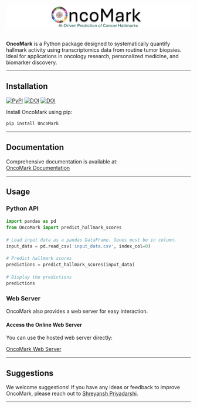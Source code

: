 <div align="center">
  <img src="docs/Oncomark_poster.png" alt="Oncomark Poster">
</div>
<br>

**OncoMark** is a Python package designed to systematically quantify hallmark activity using transcriptomics data from routine tumor biopsies. Ideal for applications in oncology research, personalized medicine, and biomarker discovery.

---

## Installation

[![PyPI](https://badge.fury.io/py/OncoMark.svg)](https://pypi.org/project/OncoMark/)
[![DOI](https://zenodo.org/badge/DOI/10.5281/zenodo.14647336.svg)](https://doi.org/10.5281/zenodo.14647336)
[![DOI](https://img.shields.io/badge/Dryad-DOI-orange/10.5061/dryad.zw3r228jc.svg)](https://doi.org/10.5061/dryad.zw3r228jc)

Install OncoMark using pip:

```bash
pip install OncoMark
```

---

## Documentation

Comprehensive documentation is available at:  
[OncoMark Documentation](https://oncomark.readthedocs.io/en/latest/)

---

## Usage

### Python API

```python
import pandas as pd
from OncoMark import predict_hallmark_scores

# Load input data as a pandas DataFrame. Genes must be in column.
input_data = pd.read_csv('input_data.csv', index_col=0)

# Predict hallmark scores
predictions = predict_hallmark_scores(input_data)

# Display the predictions
predictions
```

### Web Server

OncoMark also provides a web server for easy interaction.

#### Access the Online Web Server

You can use the hosted web server directly:

[OncoMark Web Server](https://iamspriyadarshi-oncomark.hf.space/)

---

## Suggestions

We welcome suggestions! If you have any ideas or feedback to improve OncoMark, please reach out to [Shreyansh Priyadarshi](mailto:shreyansh.priyadarshi02@gmail.com).

---
